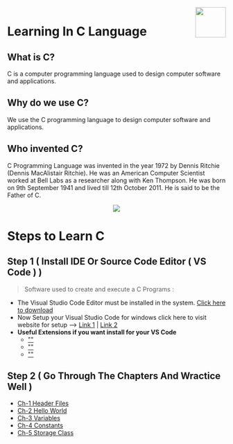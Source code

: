 <img src="https://github.com/abhayanigam/Learning_In_C_Language/blob/main/c.png" align="right" width="70" align="right" />

# Learning In C Language

## What is C?
C is a computer programming language used to design computer software and applications.

## Why do we use C?
We use the C programming language to design computer software and applications.

## Who invented C?
C Programming Language was invented in the year 1972 by Dennis Ritchie (Dennis MacAlistair Ritchie). He was an American Computer Scientist worked at Bell Labs as a researcher along with Ken Thompson. He was born on 9th September 1941 and lived till 12th October 2011. He is said to be the Father of C.

<div align="center">
<img src="https://github.com/abhayanigam/Learning_In_C_Language/blob/main/DennisRitchie.png"/>
</div>

# Steps to Learn C
## Step 1 ( Install IDE Or Source Code Editor ( VS Code ) )
> Software used to create and execute a C Programs :
- The Visual Studio Code Editor must be installed in the system.  [Click here to download ](https://visualstudio.microsoft.com/downloads/)
- Now Setup your Visual Studio Code for windows click here to visit website for setup --> [Link 1](https://www.javatpoint.com/how-to-run-a-c-program-in-visual-studio-code) |   [Link 2](https://ludwiguer.medium.com/configure-visual-studio-code-to-compile-and-run-c-c-3cef24b4f690) 
- **Useful Extensions if you want install for your VS Code**
    - [""]()
    - [""]()
    - [""]()

## Step 2 ( Go Through The Chapters And Wractice Well )
   - [Ch-1 Header Files]()
   - [Ch-2 Hello World]()
   - [Ch-3 Variables]()
   - [Ch-4 Constants]()
   - [Ch-5 Storage Class]()
